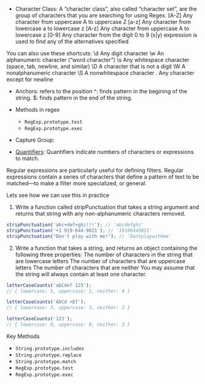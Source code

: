 * Character Class: 
A “character class”, also called “character set”, are the group of characters that you are searching for using Regex. 
[A-Z]	Any character from uppercase A to uppercase Z
[a-z]	Any character from lowercase a to lowercase z
[A-z]	Any character from uppercase A to lowercase z
[0-9]	Any character from the digit 0 to 9
(x|y) expression is used to find any of the alternatives specified

You can also use these shortcuts:
\d	Any digit character
\w	An alphanumeric character (“word character”)
\s	Any whitespace character (space, tab, newline, and similar)
\D	A character that is not a digit
\W	A nonalphanumeric character
\S	A nonwhitespace character
.	Any character except for newline
* Anchors: refers to the position 
^: finds pattern in the begining of the string.
$: finds pattern in the end of the string.

* Methods in regex
	* `RegExp.prototype.test`
	* `RegExp.prototype.exec`
* Capture Group: 

* [Quantifiers](https://developer.mozilla.org/en-US/docs/Web/JavaScript/Guide/Regular_Expressions/Quantifiers): Quantifiers indicate numbers of characters or expressions to match.

Regular expressions are particularly useful for defining filters. Regular expressions contain a series of characters that define a pattern of text to be matched—to make a filter more specialized, or general.

Lets see how we can use this in practice

1. Write a function called stripPunctuation that takes a string argument and returns that string with any non-alphanumeric characters removed.

```js 
stripPunctuation('abc+def+ghi!!!'); // 'abcdefghi'
stripPunctuation('+1 919-644-9821'); // '19196449821'
stripPunctuation("Don't play with me!"); // 'Dontplaywithme'
```

2. Write a function that takes a string, and returns an object containing the following three properties:
The number of characters in the string that are lowercase letters
The number of characters that are uppercase letters
The number of characters that are neither
You may assume that the string will always contain at least one character.

```js
letterCaseCounts('abCdef 123');
// { lowercase: 5, uppercase: 1, neither: 4 }

letterCaseCounts('AbCd +Ef');
// { lowercase: 3, uppercase: 3, neither: 2 }

letterCaseCounts('123');
// { lowercase: 0, uppercase: 0, neither: 3 }
```

Key Methods

* `String.prototype.includes`
* `String.prototype.replace`
* `String.prototype.match`
* `RegExp.prototype.test`
* `RegExp.prototype.exec`
